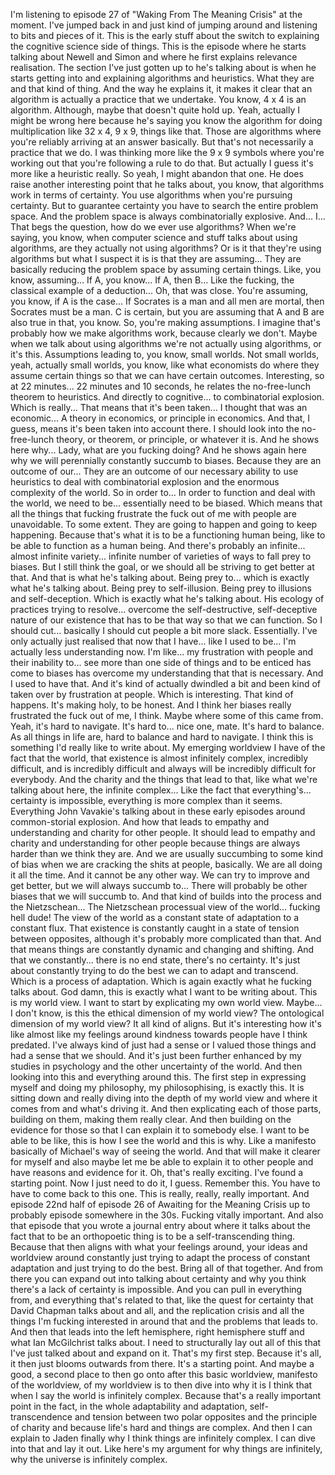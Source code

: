 I'm listening to episode 27 of "Waking From The Meaning Crisis" at the moment.
I've jumped back in and just kind of jumping around and listening to bits and pieces of it.
This is the early stuff about the switch to explaining the cognitive science side of things.
This is the episode where he starts talking about Newell and Simon and where he first explains relevance realisation.
The section I've just gotten up to he's talking about is when he starts getting into and explaining algorithms and heuristics.
What they are and that kind of thing.
And the way he explains it, it makes it clear that an algorithm is actually a practice that we undertake.
You know, 4 x 4 is an algorithm.
Although, maybe that doesn't quite hold up.
Yeah, actually I might be wrong here because he's saying you know the algorithm for doing multiplication like 32 x 4, 9 x 9, things like that.
Those are algorithms where you're reliably arriving at an answer basically.
But that's not necessarily a practice that we do.
I was thinking more like the 9 x 9 symbols where you're working out that you're following a rule to do that.
But actually I guess it's more like a heuristic really.
So yeah, I might abandon that one.
He does raise another interesting point that he talks about, you know, that algorithms work in terms of certainty.
You use algorithms when you're pursuing certainty.
But to guarantee certainty you have to search the entire problem space.
And the problem space is always combinatorially explosive.
And...
I...
That begs the question, how do we ever use algorithms?
When we're saying, you know, when computer science and stuff talks about using algorithms, are they actually not using algorithms?
Or is it that they're using algorithms but what I suspect it is is that they are assuming...
They are basically reducing the problem space by assuming certain things.
Like, you know, assuming...
If A, you know...
If A, then B...
Like the fucking, the classical example of a deduction...
Oh, that was close.
You're assuming, you know, if A is the case...
If Socrates is a man and all men are mortal, then Socrates must be a man.
C is certain, but you are assuming that A and B are also true in that, you know.
So, you're making assumptions.
I imagine that's probably how we make algorithms work, because clearly we don't.
Maybe when we talk about using algorithms we're not actually using algorithms, or it's this.
Assumptions leading to, you know, small worlds.
Not small worlds, yeah, actually small worlds, you know, like what economists do where they assume certain things so that we can have certain outcomes.
Interesting, so at 22 minutes...
22 minutes and 10 seconds, he relates the no-free-lunch theorem to heuristics.
And directly to cognitive... to combinatorial explosion.
Which is really...
That means that it's been taken... I thought that was an economic...
A theory in economics, or principle in economics.
And that, I guess, means it's been taken into account there.
I should look into the no-free-lunch theory, or theorem, or principle, or whatever it is.
And he shows here why...
Lady, what are you fucking doing?
And he shows again here why we will perennially constantly succumb to biases.
Because they are an outcome of our...
They are an outcome of our necessary ability to use heuristics to deal with combinatorial explosion and the enormous complexity of the world.
So in order to...
In order to function and deal with the world, we need to be... essentially need to be biased.
Which means that all the things that fucking frustrate the fuck out of me with people are unavoidable.
To some extent. They are going to happen and going to keep happening.
Because that's what it is to be a functioning human being, like to be able to function as a human being.
And there's probably an infinite... almost infinite variety... infinite number of varieties of ways to fall prey to biases.
But I still think the goal, or we should all be striving to get better at that.
And that is what he's talking about. Being prey to... which is exactly what he's talking about. Being prey to self-illusion.
Being prey to illusions and self-deception.
Which is exactly what he's talking about. His ecology of practices trying to resolve...
overcome the self-destructive, self-deceptive nature of our existence that has to be that way so that we can function.
So I should cut... basically I should cut people a bit more slack.
Essentially. I've only actually just realised that now that I have... like I used to be...
I'm actually less understanding now. I'm like... my frustration with people and their inability to...
see more than one side of things and to be enticed has come to biases has overcome my understanding that that is necessary.
And I used to have that. And it's kind of actually dwindled a bit and been kind of taken over by frustration at people.
Which is interesting. That kind of happens. It's making holy, to be honest.
And I think her biases really frustrated the fuck out of me, I think.
Maybe where some of this came from.
Yeah, it's hard to navigate. It's hard to... nice one, mate.
It's hard to balance. As all things in life are, hard to balance and hard to navigate.
I think this is something I'd really like to write about. My emerging worldview I have of the fact that the world, that existence is almost infinitely complex, incredibly difficult,
and is incredibly difficult and always will be incredibly difficult for everybody.
And the charity and the things that lead to that, like what we're talking about here, the infinite complex...
Like the fact that everything's... certainty is impossible, everything is more complex than it seems.
Everything John Vavakie's talking about in these early episodes around common-storial explosion.
And how that leads to empathy and understanding and charity for other people.
It should lead to empathy and charity and understanding for other people because things are always harder than we think they are.
And we are usually succumbing to some kind of bias when we are cracking the shits at people, basically.
We are all doing it all the time. And it cannot be any other way.
We can try to improve and get better, but we will always succumb to...
There will probably be other biases that we will succumb to. And that kind of builds into the process and the Nietzschean...
The Nietzschean processual view of the world... fucking hell dude!
The view of the world as a constant state of adaptation to a constant flux.
That existence is constantly caught in a state of tension between opposites, although it's probably more complicated than that.
And that means things are constantly dynamic and changing and shifting.
And that we constantly... there is no end state, there's no certainty. It's just about constantly trying to do the best we can to adapt and transcend.
Which is a process of adaptation.
Which is again exactly what he fucking talks about. God damn, this is exactly what I want to be writing about. This is my world view.
I want to start by explicating my own world view.
Maybe... I don't know, is this the ethical dimension of my world view?
The ontological dimension of my world view? It all kind of aligns.
But it's interesting how it's like almost like my feelings around kindness towards people have I think predated.
I've always kind of just had a sense or I valued those things and had a sense that we should.
And it's just been further enhanced by my studies in psychology and the other uncertainty of the world.
And then looking into this and everything around this.
The first step in expressing myself and doing my philosophy, my philosophising, is exactly this.
It is sitting down and really diving into the depth of my world view and where it comes from and what's driving it.
And then explicating each of those parts, building on them, making them really clear.
And then building on the evidence for those so that I can explain it to somebody else.
I want to be able to be like, this is how I see the world and this is why.
Like a manifesto basically of Michael's way of seeing the world.
And that will make it clearer for myself and also maybe let me be able to explain it to other people and have reasons and evidence for it.
Oh, that's really exciting. I've found a starting point.
Now I just need to do it, I guess.
Remember this. You have to have to come back to this one.
This is really, really, really important.
And episode 22nd half of episode 26 of Awaiting for the Meaning Crisis up to probably episode somewhere in the 30s.
Fucking vitally important.
And also that episode that you wrote a journal entry about where it talks about the fact that to be an orthopoetic thing is to be a self-transcending thing.
Because that then aligns with what your feelings around, your ideas and worldview around constantly just trying to adapt the process of constant adaptation and just trying to do the best.
Bring all of that together.
And from there you can expand out into talking about certainty and why you think there's a lack of certainty is impossible.
And you can pull in everything from, and everything that's related to that, like the quest for certainty that David Chapman talks about and all, and the replication crisis and all the things I'm fucking interested in around that and the problems that leads to.
And then that leads into the left hemisphere, right hemisphere stuff and what Ian McGilchrist talks about.
I need to structurally lay out all of this that I've just talked about and expand on it.
That's my first step.
Because it's all, it then just blooms outwards from there.
It's a starting point.
And maybe a good, a second place to then go onto after this basic worldview, manifesto of the worldview, of my worldview is to then dive into why it is I think that when I say the world is infinitely complex.
Because that's a really important point in the fact, in the whole adaptability and adaptation, self-transcendence and tension between two polar opposites and the principle of charity and because life's hard and things are complex.
And then I can explain to Jaden finally why I think things are infinitely complex.
I can dive into that and lay it out.
Like here's my argument for why things are infinitely, why the universe is infinitely complex.
